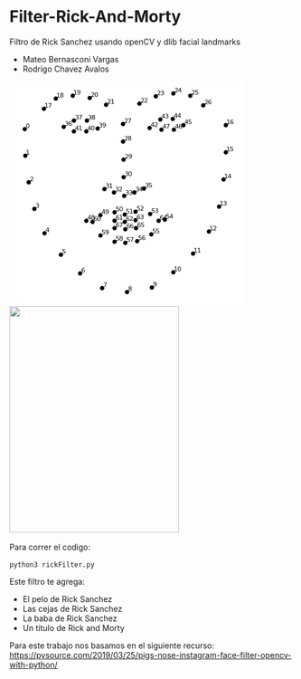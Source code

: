# Filter-Rick-And-Morty
Filtro de Rick Sanchez usando openCV y dlib facial landmarks

 - Mateo Bernasconi Vargas
 - Rodrigo Chavez Avalos

![alt text](https://raw.githubusercontent.com/mateobv07/Filter-Rick-And-Morty/main/assets/facemarks%20points.png)<img src="https://static.wikia.nocookie.net/rickandmorty/images/a/a6/Rick_Sanchez.png/revision/latest?cb=20160923150728"  width="300" height="400" />

Para correr el codigo: 
```
python3 rickFilter.py
```

Este filtro te agrega:
 - El pelo de Rick Sanchez
 - Las cejas de Rick Sanchez
 - La baba de Rick Sanchez
 - Un titulo de Rick and Morty

Para este trabajo nos basamos en el siguiente recurso: 
https://pysource.com/2019/03/25/pigs-nose-instagram-face-filter-opencv-with-python/
